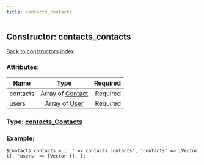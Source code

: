 ```yaml
---
title: contacts_contacts
---
```

## Constructor: contacts\_contacts  
[Back to constructors index](index.md)



### Attributes:

| Name     |    Type       | Required |
|----------|:-------------:|---------:|
|contacts|Array of [Contact](../types/Contact.md) | Required|
|users|Array of [User](../types/User.md) | Required|



### Type: [contacts\_Contacts](../types/contacts_Contacts.md)


### Example:

```
$contacts_contacts = ['_' => contacts_contacts', 'contacts' => [Vector t], 'users' => [Vector t], ];
```